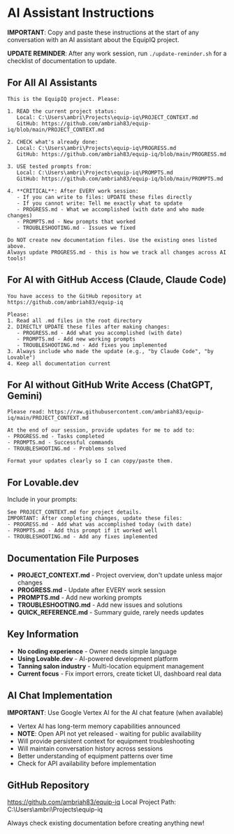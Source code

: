 # AI Assistant Instructions

**IMPORTANT**: Copy and paste these instructions at the start of any conversation with an AI assistant about the EquipIQ project.

**UPDATE REMINDER**: After any work session, run `./update-reminder.sh` for a checklist of documentation to update.

## For All AI Assistants

```
This is the EquipIQ project. Please:

1. READ the current project status:
   Local: C:\Users\ambri\Projects\equip-iq\PROJECT_CONTEXT.md
   GitHub: https://github.com/ambriah83/equip-iq/blob/main/PROJECT_CONTEXT.md

2. CHECK what's already done:
   Local: C:\Users\ambri\Projects\equip-iq\PROGRESS.md
   GitHub: https://github.com/ambriah83/equip-iq/blob/main/PROGRESS.md

3. USE tested prompts from:
   Local: C:\Users\ambri\Projects\equip-iq\PROMPTS.md
   GitHub: https://github.com/ambriah83/equip-iq/blob/main/PROMPTS.md

4. **CRITICAL**: After EVERY work session:
   - If you can write to files: UPDATE these files directly
   - If you cannot write: Tell me exactly what to update
   - PROGRESS.md - What we accomplished (with date and who made changes)
   - PROMPTS.md - New prompts that worked
   - TROUBLESHOOTING.md - Issues we fixed

Do NOT create new documentation files. Use the existing ones listed above.
Always update PROGRESS.md - this is how we track all changes across AI tools!
```

## For AI with GitHub Access (Claude, Claude Code)

```
You have access to the GitHub repository at https://github.com/ambriah83/equip-iq

Please:
1. Read all .md files in the root directory
2. DIRECTLY UPDATE these files after making changes:
   - PROGRESS.md - Add what you accomplished (with date)
   - PROMPTS.md - Add new working prompts
   - TROUBLESHOOTING.md - Add fixes you implemented
3. Always include who made the update (e.g., "by Claude Code", "by Lovable")
4. Keep all documentation current
```

## For AI without GitHub Write Access (ChatGPT, Gemini)

```
Please read: https://raw.githubusercontent.com/ambriah83/equip-iq/main/PROJECT_CONTEXT.md

At the end of our session, provide updates for me to add to:
- PROGRESS.md - Tasks completed
- PROMPTS.md - Successful commands
- TROUBLESHOOTING.md - Problems solved

Format your updates clearly so I can copy/paste them.
```

## For Lovable.dev

Include in your prompts:
```
See PROJECT_CONTEXT.md for project details.
IMPORTANT: After completing changes, update these files:
- PROGRESS.md - Add what was accomplished today (with date)
- PROMPTS.md - Add this prompt if it worked well
- TROUBLESHOOTING.md - Add any fixes implemented
```

## Documentation File Purposes

- **PROJECT_CONTEXT.md** - Project overview, don't update unless major changes
- **PROGRESS.md** - Update after EVERY work session
- **PROMPTS.md** - Add new working prompts
- **TROUBLESHOOTING.md** - Add new issues and solutions
- **QUICK_REFERENCE.md** - Summary guide, rarely needs updates

## Key Information

- **No coding experience** - Owner needs simple language
- **Using Lovable.dev** - AI-powered development platform
- **Tanning salon industry** - Multi-location equipment management
- **Current focus** - Fix import errors, create ticket UI, dashboard real data

## AI Chat Implementation

**IMPORTANT**: Use Google Vertex AI for the AI chat feature (when available)
- Vertex AI has long-term memory capabilities announced
- **NOTE**: Open API not yet released - waiting for public availability
- Will provide persistent context for equipment troubleshooting
- Will maintain conversation history across sessions
- Better understanding of equipment patterns over time
- Check for API availability before implementation

## GitHub Repository

https://github.com/ambriah83/equip-iq
Local Project Path: C:\Users\ambri\Projects\equip-iq

Always check existing documentation before creating anything new!
